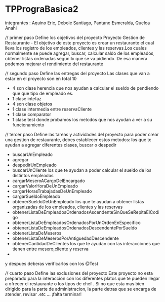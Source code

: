 # TPPrograBasica2

integrantes : Aquino Eric, Debole Santiago, Pantano Esmeralda, Quelca Anahi

// primer paso Define los objetivos del proyecto
Proyecto Gestion de Restaurante -
El objetivo de este proyecto es crear un restaurante el cual lleva los registro de los empleados, clientes y las reservas.Los cuales normalmente se puede agregar, buscar, calcular saldo de los empleados, obtener listas ordenadas segun lo que se va pidiendo. De esa manera podemos mejorar el rendimiento del restaurante 

// segundo paso Define las entregas del proyecto
Las clases que van a estar en el proyecto son en total 10 
- 4 son clase herencia que nos ayudan a calcular el sueldo de pendiendo que que tipo de empleado es.
- 1 clase intefaz 
- 4 son clase objetos  
- 1 clase intermedia entre reservaCliente
- 1 clase comparator
- 1 clase test donde probamos los metodos que nos ayudan a ver a su funcionamiento

// tercer paso Define las tareas y actividades del proyecto
para poder crear una gestion de restaurante, debes establecer estos metodos:
los que te ayudan a agregar diferentes clases, buscar o despedir
- buscarUnEmpleado
- agregar
- despedirUnEmpleado
- buscarUnCliente
los que te ayudan a poder calcular el sueldo de los distintos empleados
- cargarMeseroACargoDelEncargado
- cargarValorHoraDeUnEmpleado
- cargarHorasTrabajadasDeUnEmpleado
- cargarSueldoEmpleado
- obtenerSueldoDeUnEmpleado
los que te ayudan a obtener listas organizadas de los empleados, clientes y las reservas
- obtenerListaDeEmpleadosOrdenadosAscendenteSinQueSeRepitaElCodigo
- obtenerListaDeEmpleadosOrdenadosPorUnOrdenEnEspecifico
- obtenerListaDeEmpleadosOrdenadosDescendentePorSueldo
- obtenerListaDeMeseros
- obtenerListaDeMeserosPorAntiguedadDescendente
- obtenerCantidadDeClientes
los que te ayudan con las interacciones que tienen entre mesero,cliente y reserva
-

y despues deberas verificarlos con los @Test 

// cuarto paso Define las exclusiones del proyecto
Este proyecto no esta preparado para la interaccion con los diferentes platos que te pueden llegar a ofrecer el restaurante o los tipos de chef . Si no que esta mas bien dirigido para la parte de administracion, la parte detras que se encarga de atender, revisar .etc ... 
 ¡falta terminar! 
